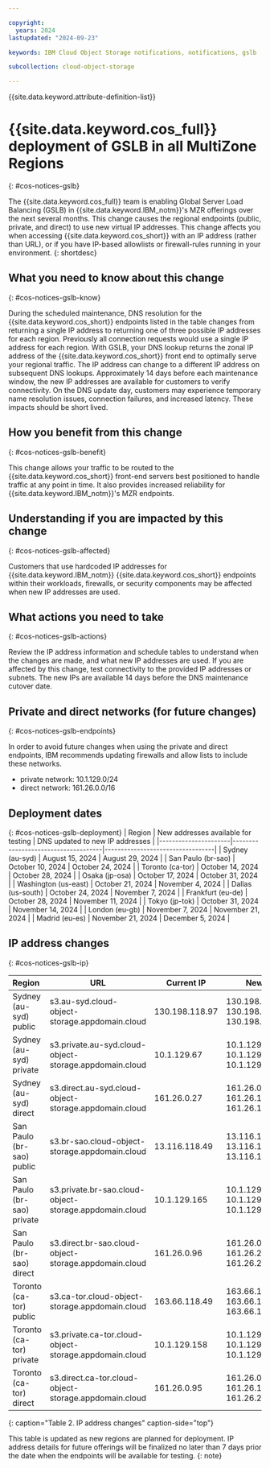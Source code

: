 ```yaml
---

copyright:
  years: 2024
lastupdated: "2024-09-23"

keywords: IBM Cloud Object Storage notifications, notifications, gslb

subcollection: cloud-object-storage

---
```


{{site.data.keyword.attribute-definition-list}}

# {{site.data.keyword.cos_full}} deployment of GSLB in all MultiZone Regions
{: #cos-notices-gslb}

The {{site.data.keyword.cos_full}} team is enabling Global Server Load Balancing (GSLB) in {{site.data.keyword.IBM_notm}}'s MZR offerings over the next several months. This change causes the regional endpoints (public, private, and direct) to use new virtual IP addresses. This change affects you when accessing {{site.data.keyword.cos_short}} with an IP address (rather than URL), or if you have IP-based allowlists or firewall-rules running in your environment.
{: shortdesc}

## What you need to know about this change
{: #cos-notices-gslb-know}

During the scheduled maintenance, DNS resolution for the {{site.data.keyword.cos_short}} endpoints listed in the table changes from returning a single IP address to returning one of three possible IP addresses for each region. Previously all connection requests would use a single IP address for each region. With GSLB, your DNS lookup returns the zonal IP address of the {{site.data.keyword.cos_short}} front end to optimally serve your regional traffic. The IP address can change to a different IP address on subsequent DNS lookups. Approximately 14 days before each maintenance window, the new IP addresses are available for customers to verify connectivity. On the DNS update day, customers may experience temporary name resolution issues, connection failures, and increased latency. These impacts should be short lived.

## How you benefit from this change
{: #cos-notices-gslb-benefit}

This change allows your traffic to be routed to the {{site.data.keyword.cos_short}} front-end servers best positioned to handle traffic at any point in time. It also provides increased reliability for {{site.data.keyword.IBM_notm}}'s MZR endpoints.

## Understanding if you are impacted by this change
{: #cos-notices-gslb-affected}

Customers that use hardcoded IP addresses for {{site.data.keyword.IBM_notm}} {{site.data.keyword.cos_short}} endpoints within their workloads, firewalls, or security components may be affected when new IP addresses are used.

## What actions you need to take
{: #cos-notices-gslb-actions}

Review the IP address information and schedule tables to understand when the changes are made, and what new IP addresses are used. If you are affected by this change, test connectivity to the provided IP addresses or subnets.  The new IPs are available 14 days before the DNS maintenance cutover date.

## Private and direct networks (for future changes)
{: #cos-notices-gslb-endpoints}

In order to avoid future changes when using the private and direct endpoints, IBM recommends updating firewalls and allow lists to include these networks.
- private network: 10.1.129.0/24
- direct network: 161.26.0.0/16

## Deployment dates
{: #cos-notices-gslb-deployment}
| Region               | New addresses available for testing | DNS updated to new IP addresses  |
|----------------------|-------------------------------------|----------------------------------|
| Sydney (au-syd)      | August 15, 2024                     | August 29, 2024                  |
| San Paulo (br-sao)   | October 10, 2024                    | October 24, 2024                 |
| Toronto (ca-tor)     | October 14, 2024                    | October 28, 2024                 |
| Osaka (jp-osa)       | October 17, 2024                    | October 31, 2024                 |
| Washington (us-east) | October 21, 2024                    | November 4, 2024                 |
| Dallas (us-south)    | October 24, 2024                    | November 7, 2024                 |
| Frankfurt (eu-de)    | October 28, 2024                    | November 11, 2024                |
| Tokyo (jp-tok)       | October 31, 2024                    | November 14, 2024                |
| London (eu-gb)       | November 7, 2024                    | November 21, 2024                |
| Madrid (eu-es)       | November 21, 2024                   | December 5, 2024                 |


## IP address changes
{: #cos-notices-gslb-ip}

|  Region                     |  URL                                                     |  Current IP                       |  New IPs                                            |
|:----------------------------|----------------------------------------------------------|-----------------------------------|-----------------------------------------------------|
| Sydney (au-syd) public      |  s3.au-syd.cloud-object-storage.appdomain.cloud          | 130.198.118.97                    | 130.198.118.97, 130.198.118.105, 130.198.118.106    |
| Sydney (au-syd) private     |  s3.private.au-syd.cloud-object-storage.appdomain.cloud  | 10.1.129.67                       | 10.1.129.67, 10.1.129.189, 10.1.129.190             |
| Sydney (au-syd) direct      |  s3.direct.au-syd.cloud-object-storage.appdomain.cloud   | 161.26.0.27                       | 161.26.0.27, 161.26.125.27, 161.26.165.27           |
| San Paulo (br-sao) public   |  s3.br-sao.cloud-object-storage.appdomain.cloud          | 13.116.118.49                     | 13.116.118.49, 13.116.118.54, 13.116.118.55         |
| San Paulo (br-sao) private  |  s3.private.br-sao.cloud-object-storage.appdomain.cloud  | 10.1.129.165                      | 10.1.129.165, 10.1.129.191, 10.1.129.192            |
| San Paulo (br-sao) direct   |  s3.direct.br-sao.cloud-object-storage.appdomain.cloud   | 161.26.0.96                       | 161.26.0.96, 161.26.205.96, 161.26.209.96           |
| Toronto (ca-tor) public     |  s3.ca-tor.cloud-object-storage.appdomain.cloud          | 163.66.118.49                     | 163.66.118.49, 163.66.118.51, 163.66.118.52         |
| Toronto (ca-tor) private    |  s3.private.ca-tor.cloud-object-storage.appdomain.cloud  | 10.1.129.158                      | 10.1.129.158, 10.1.129.193, 10.1.129.194            |
| Toronto (ca-tor) direct     |  s3.direct.ca-tor.cloud-object-storage.appdomain.cloud   | 161.26.0.95                       | 161.26.0.95, 161.26.197.95, 161.26.201.95           |

{: caption="Table 2. IP address changes" caption-side="top"}

This table is updated as new regions are planned for deployment. IP address details for future offerings will be finalized no later than 7 days prior the date when the endpoints will be available for testing.
{: note}
